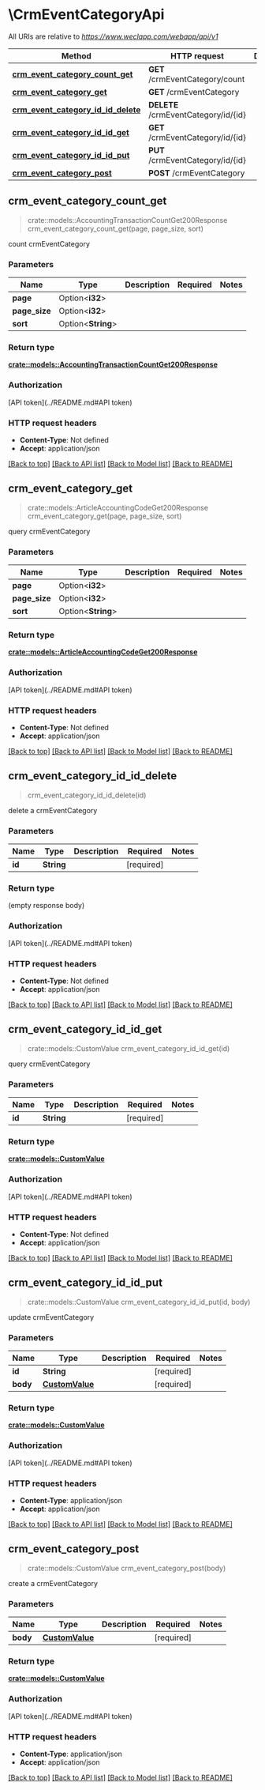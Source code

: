 # \CrmEventCategoryApi

All URIs are relative to *https://www.weclapp.com/webapp/api/v1*

Method | HTTP request | Description
------------- | ------------- | -------------
[**crm_event_category_count_get**](CrmEventCategoryApi.md#crm_event_category_count_get) | **GET** /crmEventCategory/count | 
[**crm_event_category_get**](CrmEventCategoryApi.md#crm_event_category_get) | **GET** /crmEventCategory | 
[**crm_event_category_id_id_delete**](CrmEventCategoryApi.md#crm_event_category_id_id_delete) | **DELETE** /crmEventCategory/id/{id} | 
[**crm_event_category_id_id_get**](CrmEventCategoryApi.md#crm_event_category_id_id_get) | **GET** /crmEventCategory/id/{id} | 
[**crm_event_category_id_id_put**](CrmEventCategoryApi.md#crm_event_category_id_id_put) | **PUT** /crmEventCategory/id/{id} | 
[**crm_event_category_post**](CrmEventCategoryApi.md#crm_event_category_post) | **POST** /crmEventCategory | 



## crm_event_category_count_get

> crate::models::AccountingTransactionCountGet200Response crm_event_category_count_get(page, page_size, sort)


count crmEventCategory

### Parameters


Name | Type | Description  | Required | Notes
------------- | ------------- | ------------- | ------------- | -------------
**page** | Option<**i32**> |  |  |
**page_size** | Option<**i32**> |  |  |
**sort** | Option<**String**> |  |  |

### Return type

[**crate::models::AccountingTransactionCountGet200Response**](_accountingTransaction_count_get_200_response.md)

### Authorization

[API token](../README.md#API token)

### HTTP request headers

- **Content-Type**: Not defined
- **Accept**: application/json

[[Back to top]](#) [[Back to API list]](../README.md#documentation-for-api-endpoints) [[Back to Model list]](../README.md#documentation-for-models) [[Back to README]](../README.md)


## crm_event_category_get

> crate::models::ArticleAccountingCodeGet200Response crm_event_category_get(page, page_size, sort)


query crmEventCategory

### Parameters


Name | Type | Description  | Required | Notes
------------- | ------------- | ------------- | ------------- | -------------
**page** | Option<**i32**> |  |  |
**page_size** | Option<**i32**> |  |  |
**sort** | Option<**String**> |  |  |

### Return type

[**crate::models::ArticleAccountingCodeGet200Response**](_articleAccountingCode_get_200_response.md)

### Authorization

[API token](../README.md#API token)

### HTTP request headers

- **Content-Type**: Not defined
- **Accept**: application/json

[[Back to top]](#) [[Back to API list]](../README.md#documentation-for-api-endpoints) [[Back to Model list]](../README.md#documentation-for-models) [[Back to README]](../README.md)


## crm_event_category_id_id_delete

> crm_event_category_id_id_delete(id)


delete a crmEventCategory

### Parameters


Name | Type | Description  | Required | Notes
------------- | ------------- | ------------- | ------------- | -------------
**id** | **String** |  | [required] |

### Return type

 (empty response body)

### Authorization

[API token](../README.md#API token)

### HTTP request headers

- **Content-Type**: Not defined
- **Accept**: application/json

[[Back to top]](#) [[Back to API list]](../README.md#documentation-for-api-endpoints) [[Back to Model list]](../README.md#documentation-for-models) [[Back to README]](../README.md)


## crm_event_category_id_id_get

> crate::models::CustomValue crm_event_category_id_id_get(id)


query crmEventCategory

### Parameters


Name | Type | Description  | Required | Notes
------------- | ------------- | ------------- | ------------- | -------------
**id** | **String** |  | [required] |

### Return type

[**crate::models::CustomValue**](customValue.md)

### Authorization

[API token](../README.md#API token)

### HTTP request headers

- **Content-Type**: Not defined
- **Accept**: application/json

[[Back to top]](#) [[Back to API list]](../README.md#documentation-for-api-endpoints) [[Back to Model list]](../README.md#documentation-for-models) [[Back to README]](../README.md)


## crm_event_category_id_id_put

> crate::models::CustomValue crm_event_category_id_id_put(id, body)


update crmEventCategory

### Parameters


Name | Type | Description  | Required | Notes
------------- | ------------- | ------------- | ------------- | -------------
**id** | **String** |  | [required] |
**body** | [**CustomValue**](CustomValue.md) |  | [required] |

### Return type

[**crate::models::CustomValue**](customValue.md)

### Authorization

[API token](../README.md#API token)

### HTTP request headers

- **Content-Type**: application/json
- **Accept**: application/json

[[Back to top]](#) [[Back to API list]](../README.md#documentation-for-api-endpoints) [[Back to Model list]](../README.md#documentation-for-models) [[Back to README]](../README.md)


## crm_event_category_post

> crate::models::CustomValue crm_event_category_post(body)


create a crmEventCategory

### Parameters


Name | Type | Description  | Required | Notes
------------- | ------------- | ------------- | ------------- | -------------
**body** | [**CustomValue**](CustomValue.md) |  | [required] |

### Return type

[**crate::models::CustomValue**](customValue.md)

### Authorization

[API token](../README.md#API token)

### HTTP request headers

- **Content-Type**: application/json
- **Accept**: application/json

[[Back to top]](#) [[Back to API list]](../README.md#documentation-for-api-endpoints) [[Back to Model list]](../README.md#documentation-for-models) [[Back to README]](../README.md)

